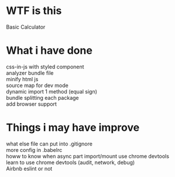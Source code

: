 # WTF is this

Basic Calculator

# What i have done

css-in-js with styled component  
analyzer bundle file  
minify html js  
source map for dev mode  
dynamic import 1 method (equal sign)  
bundle splitting each package  
add browser support

# Things i may have improve

what else file can put into .gitignore  
more config in .babelrc  
howw to know when async part import/mount use chrome devtools  
learn to use chrome devtools (audit, network, debug)  
Airbnb eslint or not
